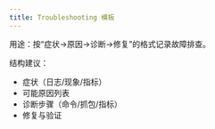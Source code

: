 ```yaml
---
title: Troubleshooting 模板
---
```


用途：按“症状→原因→诊断→修复”的格式记录故障排查。

结构建议：
- 症状（日志/现象/指标）
- 可能原因列表
- 诊断步骤（命令/抓包/指标）
- 修复与验证
